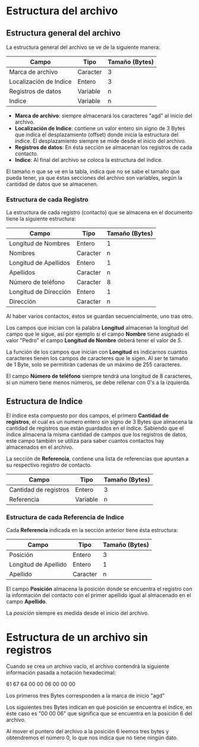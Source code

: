 # Estructura del archivo

## Estructura general del archivo

La estructura general del archivo se ve de la siguiente manera:

Campo                  | Tipo          | Tamaño (Bytes)
-----------------------| ------------- | --------------
Marca de archivo       | Caracter      | 3
Localización de Indice | Entero        | 3
Registros de datos     | Variable      | n
Indice                 | Variable      | n

* **Marca de archivo**: siempre almacenará los caracteres "agd" al inicio del archivo.
* **Localización de Indice**: contiene un valor entero sin signo de 3 Bytes que indica el desplazamiento (offset) donde inicia la estructura del índice. El desplazamiento siempre se mide desde el inicio del archivo.
* **Registros de datos**: En ésta sección se almacenan los registros de cada contacto.
* **Indice**: Al final del archivo se coloca la estructura del índice.

El tamaño *n* que se ve en la tabla, indica que no se sabe el tamaño que pueda tener, ya que éstas secciones del archivo son variables, según la cantidad de datos que se almacenen.

### Estructura de cada Registro

La estructura de cada registro (contacto) que se almacena en el documento tiene la siguiente estructura:

Campo                   | Tipo          | Tamaño (Bytes)
------------------------| ------------- | --------------
Longitud de Nombres     | Entero        | 1
Nombres                 | Caracter      | n
Longitud de Apellidos   | Entero        | 1
Apellidos               | Caracter      | n
Número de teléfono      | Caracter      | 8
Longitud de Dirección   | Entero        | 1
Dirección               | Caracter      | n

Al haber varios contactos, éstos se guardan secuencialmente, uno tras otro.

Los campos que inician con la palabra **Longitud** almacenan la longitud del campo que le sigue, así por ejemplo si el campo **Nombre** tiene asignado el valor "Pedro" el campo **Longitud de Nombre** deberá tener el valor de *5*.

La función de los campos que inician con **Longitud** es indicarnos cuantos caracteres tienen los campos de caracteres que le sigen. Al ser te tamaño de 1 Byte, solo se permitirán cadenas de un máximo de 255 caracteres.

El campo **Número de teléfono** siempre tendrá una longitud de 8 caracteres, si un número tiene menos números, se debe rellenar con 0's a la izquierda.

## Estructura de Indice

El índice esta compuesto por dos campos, el primero **Cantidad de registros**, el cual es un numero entero sin signo de 3 Bytes que almacena la cantidad de registros que están guardados en el índice. Sabiendo que el índice almacena la misma cantidad de campos que los registros de datos, este campo también se utiliza para saber cuantos contactos hay almacenados en el archivo.

La sección de **Referencia**, contiene una lista de referencias que apuntan a su respectivo registro de contacto.

Campo                   | Tipo          | Tamaño (Bytes)
------------------------| ------------- | --------------
Cantidad de registros   | Entero        | 3
Referencia              | Variable      | n


### Estructura de cada Referencia de Indice

Cada **Referencia** indicada en la sección anterior tiene ésta estructura:

Campo                   | Tipo          | Tamaño (Bytes)
------------------------| ------------- | --------------
Posición                | Entero        | 3
Longitud de Apellido    | Entero        | 1
Apellido                | Caracter      | n

El campo **Posición** almacena la posición donde se encuentra el registro con la información del contacto con el primer apellido igual al almacenado en el campo **Apellido**.

La *posición* siempre es medida desde el inicio del archivo.


# Estructura de un archivo sin registros

Cuando se crea un archivo vacío, el archivo contendrá la siguiente información pasada a notación hexadecimal:

61 67 64 00 00 06 00 00 00

Los primeros tres Bytes corresponden a la marca de inicio "agd"

Los siguientes tres Bytes indican en qué posición se encuentra el índice, en éste caso es "00 00 06" que significa que se encuentra en la posición 6 del archivo.

Al mover el puntero del archivo a la posición 6 leemos tres bytes y obtendremos el número 0, lo que nos indica que no tiene ningún dato.
